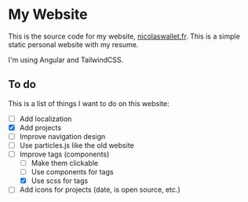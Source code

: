 # My Website

This is the source code for my website, [nicolaswallet.fr](https://nicolaswallet.fr).
This is a simple static personal website with my resume.

I'm using Angular and TailwindCSS.

## To do

This is a list of things I want to do on this website:

- [ ] Add localization
- [x] Add projects
- [ ] Improve navigation design
- [ ] Use particles.js like the old website
- [ ] Improve tags (components)
  - [ ] Make them clickable
  - [ ] Use components for tags
  - [x] Use scss for tags
- [ ] Add icons for projects (date, is open source, etc.)
